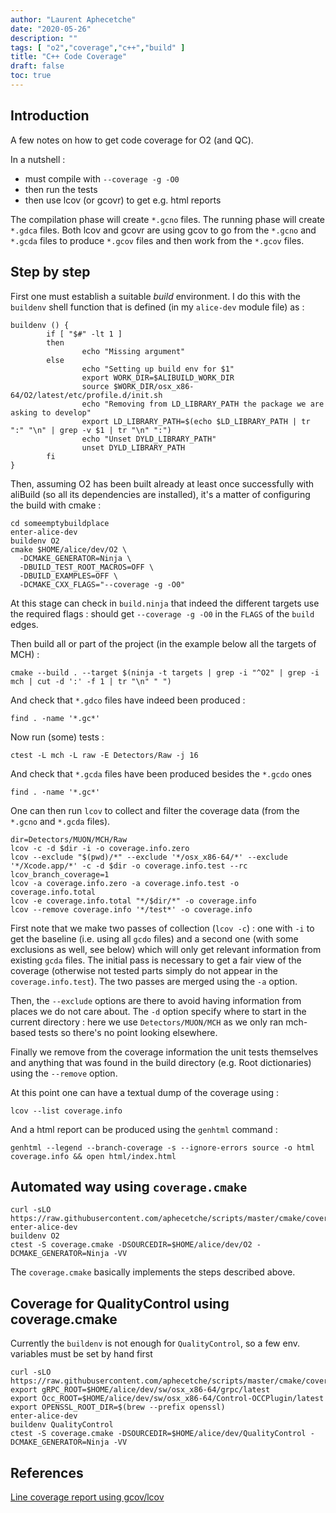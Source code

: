 ```yaml
---
author: "Laurent Aphecetche"
date: "2020-05-26"
description: ""
tags: [ "o2","coverage","c++","build" ]
title: "C++ Code Coverage"
draft: false
toc: true
---
```


## Introduction

A few notes on how to get code coverage for O2 (and QC).

In a nutshell : 

-   must compile with `--coverage -g -O0` 
-   then run the tests
-   then use lcov (or gcovr) to get e.g. html reports

The compilation phase will create `*.gcno` files.
The running phase will create `*.gdca` files.
Both lcov and gcovr are using gcov to go from the `*.gcno` and `*.gcda` files to produce `*.gcov` files and then work from the `*.gcov` files.

## Step by step

First one must establish a suitable *build* environment. I do this with the `buildenv` shell function that is defined (in my `alice-dev` module file) as : 

    buildenv () {
            if [ "$#" -lt 1 ]
            then
                    echo "Missing argument"
            else
                    echo "Setting up build env for $1"
                    export WORK_DIR=$ALIBUILD_WORK_DIR
                    source $WORK_DIR/osx_x86-64/O2/latest/etc/profile.d/init.sh
                    echo "Removing from LD_LIBRARY_PATH the package we are asking to develop"
                    export LD_LIBRARY_PATH=$(echo $LD_LIBRARY_PATH | tr ":" "\n" | grep -v $1 | tr "\n" ":")
                    echo "Unset DYLD_LIBRARY_PATH"
                    unset DYLD_LIBRARY_PATH
            fi
    }

Then, assuming O2 has been built already at least once successfully with aliBuild (so all its dependencies are installed), it's a matter of configuring the build with cmake : 

    cd someemptybuildplace
    enter-alice-dev
    buildenv O2
    cmake $HOME/alice/dev/O2 \
      -DCMAKE_GENERATOR=Ninja \
      -DBUILD_TEST_ROOT_MACROS=OFF \
      -DBUILD_EXAMPLES=OFF \
      -DCMAKE_CXX_FLAGS="--coverage -g -O0"

At this stage can check in `build.ninja` that indeed the different targets use the required flags : should get `--coverage -g -O0` in the `FLAGS` of the `build` edges.

Then build all or part of the project (in the example below all the targets of MCH) :

    cmake --build . --target $(ninja -t targets | grep -i "^O2" | grep -i mch | cut -d ':' -f 1 | tr "\n" " ")

And check that `*.gdco` files have indeed been produced : 

    find . -name '*.gc*'

Now run (some) tests :

    ctest -L mch -L raw -E Detectors/Raw -j 16

And check that `*.gcda` files have been produced besides the `*.gcdo` ones

    find . -name '*.gc*'

One can then run `lcov` to collect and filter the coverage data (from the `*.gcno` and `*.gcda` files).

    dir=Detectors/MUON/MCH/Raw
    lcov -c -d $dir -i -o coverage.info.zero
    lcov --exclude "$(pwd)/*" --exclude '*/osx_x86-64/*' --exclude '*/Xcode.app/*' -c -d $dir -o coverage.info.test --rc lcov_branch_coverage=1
    lcov -a coverage.info.zero -a coverage.info.test -o coverage.info.total
    lcov -e coverage.info.total "*/$dir/*" -o coverage.info
    lcov --remove coverage.info '*/test*' -o coverage.info

First note that we make two passes of collection (`lcov -c`) : one with `-i` to get the baseline (i.e. using all `gcdo` files) and a second one (with some exclusions as well, see below) which will only get relevant information from existing `gcda` files. The initial pass is necessary to get a fair view of the coverage (otherwise not tested parts simply do not appear in the `coverage.info.test`). The two passes are merged using the `-a` option.

Then, the `--exclude` options are there to avoid having information from places we do not care about. The `-d` option specify where to start in the current directory : here we use `Detectors/MUON/MCH` as we only ran mch-based tests so there's no point looking elsewhere.

Finally we remove from the coverage information the unit tests themselves and anything that was found in the build directory (e.g. Root dictionaries) using the `--remove` option.

At this point one can have a textual dump of the coverage using : 

    lcov --list coverage.info

And a html report can be produced using the `genhtml` command : 

    genhtml --legend --branch-coverage -s --ignore-errors source -o html coverage.info && open html/index.html 

## Automated way using `coverage.cmake`

    curl -sLO https://raw.githubusercontent.com/aphecetche/scripts/master/cmake/coverage.cmake
    enter-alice-dev
    buildenv O2
    ctest -S coverage.cmake -DSOURCEDIR=$HOME/alice/dev/O2 -DCMAKE_GENERATOR=Ninja -VV

The `coverage.cmake` basically implements the steps described above.

## Coverage for QualityControl using coverage.cmake

Currently the `buildenv` is not enough for `QualityControl`, so a few env. variables must be set by hand first

    curl -sLO https://raw.githubusercontent.com/aphecetche/scripts/master/cmake/coverage.cmake
    export gRPC_ROOT=$HOME/alice/dev/sw/osx_x86-64/grpc/latest
    export Occ_ROOT=$HOME/alice/dev/sw/osx_x86-64/Control-OCCPlugin/latest
    export OPENSSL_ROOT_DIR=$(brew --prefix openssl)
    enter-alice-dev
    buildenv QualityControl
    ctest -S coverage.cmake -DSOURCEDIR=$HOME/alice/dev/QualityControl -DCMAKE_GENERATOR=Ninja -VV

## References

[Line coverage report using gcov/lcov](https://swarminglogic.com/jotting/2014_05_lcov)
